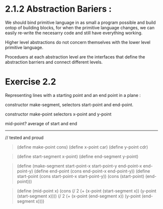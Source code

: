 

# 2.1.2 Abstraction Bariers :


We should bind primitive language in as small a program possible and build ontop of building blocks, for when the primitive language changes, we can easily re-write the necesarry code and still have everything working.

Higher level abstractions do not concern themselves with the lower level primitive language.

Proceduers at each abstraction level are the interfaces that define the abstraction barriers and connect different levels.


# Exercise 2.2

Representing lines with a starting point and an end point in a plane :

constructor make-segment,
selectors start-point and end-point.

constructor make-point
selectors x-point and y-point

mid-point? average of start and end

----------------------------------------------------------------------
// tested and proud

> (define make-point cons)
  (define x-point car)
  (define y-point cdr)

> (define start-segment x-point)
  (define end-segment y-point)

> (define (make-segment start-point-x start-point-y end-point-x end-point-y)
	(define end-point (cons end-point-x end-point-y))
	(define start-point (cons start-point-x start-point-y))
	(cons (start-point) (end-point)))

> (define (mid-point x)
	(cons (/ 2 (+ (x-point (start-segment x)) (y-point (start-segment x))))
	      (/ 2 (+ (x-point (end-segment x)) (y-point (end-segment x)))) 




